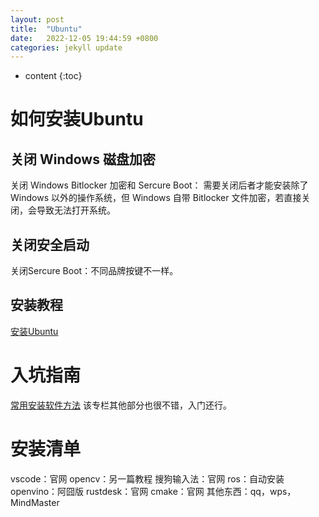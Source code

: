 ```yaml
---
layout: post
title:  "Ubuntu"
date:   2022-12-05 19:44:59 +0800
categories: jekyll update
---
```


* content
{:toc}

# 如何安装Ubuntu
## 关闭 Windows 磁盘加密 
关闭 Windows Bitlocker 加密和 Sercure Boot： 需要关闭后者才能安装除了 Windows 以外的操作系统，但 Windows 自带 Bitlocker 文件加密，若直接关闭，会导致无法打开系统。
## 关闭安全启动
关闭Sercure Boot：不同品牌按键不一样。
## 安装教程 
[安装Ubuntu]
# 入坑指南 
[常用安装软件方法] 该专栏其他部分也很不错，入门还行。

[安装Ubuntu]: https://www.roboxx.ltd/2104.html
[常用安装软件方法]: https://zhuanlan.zhihu.com/p/144132093

# 安装清单
vscode：官网
opencv：另一篇教程
搜狗输入法：官网
ros：自动安装
openvino：阿囧版
rustdesk：官网
cmake：官网
其他东西：qq，wps，MindMaster